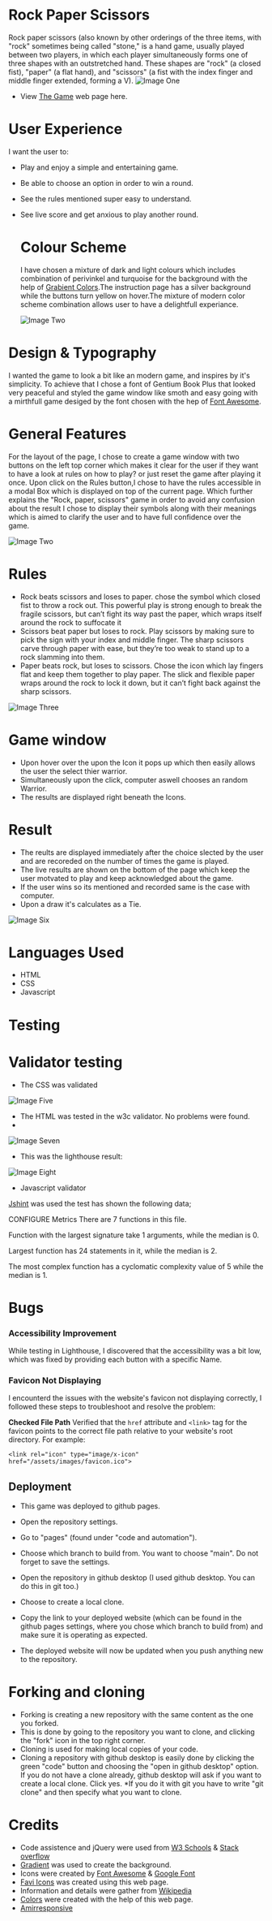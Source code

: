 # Rock Paper Scissors 



Rock paper scissors (also known by other orderings of the three items, with "rock" sometimes being called "stone," is a hand game, usually played between two players, in which each player simultaneously forms one of three shapes with an outstretched hand. These shapes are "rock" (a closed fist), "paper" (a flat hand), and "scissors" (a fist with the index finger and middle finger extended, forming a V).
![Image One](assets/images/image-eleven.png)
  
  * View [The Game](https://srz97.github.io/Rock-paper-scissors-Game/) web page here.
  
 #  User Experience
 
 I want the user to:

* Play and enjoy a simple and entertaining game.
* Be able to choose an option in order to win a round.
* See the rules mentioned super easy to understand.
* See live score and get anxious to play another round.


  # Colour Scheme
  
  I have chosen a mixture of dark and light colours which includes combination of perivinkel and turquoise for the background with the help of  [Grabient Colors](https://cssgradient.io/gradient-backgrounds/).The instruction page has a silver background while the buttons turn yellow on hover.The mixture of modern color scheme combination allows user to have a delightfull experiance.
  
  
  ![Image Two](assets/images/image-two.png)
  
# Design & Typography


I wanted the game to look a bit like an modern game, and inspires by it's simplicity. To achieve that I chose a font of Gentium Book Plus that looked very peaceful and styled the game window like smoth and easy going with a mirthfull game desiged by the font  chosen with the hep of [Font Awesome](https://fontawesome.com/).

  
# General Features

For the layout of the page, I chose to create a game window with two buttons on the left top corner which makes it clear for the user if they want to have a look at rules on how to play? or just reset the game after playing it once. Upon click on the Rules button,I chose to have the rules accessible in a modal Box  which is displayed on top of the current page. Which further explains the  "Rock, paper, scissors" game in order to avoid any confusion about the result I chose to display their symbols along with their meanings which is aimed to clarify the user and to have full confidence over the game.

  ![Image Two](assets/images/image-three.png)
  
 # Rules
  
* Rock beats scissors and loses to paper. chose the symbol which closed fist to throw a rock out. This powerful play is strong enough to break the fragile scissors, but can’t fight its way past the paper, which wraps itself around the rock to suffocate it
* Scissors beat paper but loses to rock. Play scissors by making sure to pick the sign with your index and middle finger. The sharp scissors carve through paper with ease, but they’re too weak to stand up to a rock slamming into them.
* Paper beats rock, but loses to scissors. Chose the icon which lay fingers flat and keep them together to play paper. The slick and flexible paper wraps around the rock to lock it down, but it can’t fight back against the sharp scissors.
  
![Image Three](assets/images/image-t.png)

# Game window  

* Upon hover over the upon the Icon it pops up which then  easily allows the user the select thier warrior.
* Simultaneously upon the click, computer aswell chooses an random Warrior.
* The results are displayed right beneath the Icons.


# Result

* The reults are displayed immediately after the choice slected by the user and are recoreded on the number of times the game is played.
* The live results are shown on the bottom of the page which keep the user motvated to play and keep acknowledged about the game.
* If the user wins so its mentioned and recorded same is the case with computer.
* Upon a draw it's calculates as a Tie. 


![Image Six](assets/images/image-six.png)

# Languages Used

* HTML
* CSS
* Javascript

# Testing 
 
 # Validator testing
 
 * The CSS was validated 

![Image Five](assets/images/image-five.png)

* The HTML was tested in the w3c validator. No problems were found.
* 
![Image Seven](assets/images/image-seven.png)

* This was the lighthouse result:
  
![Image Eight](assets/images/image-eight.jpg)


* Javascript validator

[Jshint](https://jshint.com/) was used the test has shown the following data;

CONFIGURE
Metrics
There are 7 functions in this file.

Function with the largest signature take 1 arguments, while the median is 0.

Largest function has 24 statements in it, while the median is 2.

The most complex function has a cyclomatic complexity value of 5 while the median is 1.



# Bugs

 ### Accessibility Improvement
 
While testing in Lighthouse, I discovered that the accessibility was a bit low, which was fixed by providing each button with a specific Name.

### Favicon Not Displaying

I encounterd the issues with the website's favicon not displaying correctly, I followed these steps to troubleshoot and resolve the problem:

**Checked File Path** Verified that the `href` attribute and `<link>` tag for the favicon points to the correct file path relative to your website's root directory. For example:

 
`<link rel="icon" type="image/x-icon" href="/assets/images/favicon.ico">`


## Deployment

* This game was deployed to github pages.

* Open the repository settings.
* Go to "pages" (found under "code and automation").
* Choose which branch to build from. You want to choose "main". Do not forget to save the settings.
* Open the repository in github desktop (I used github desktop. You can do this in git too.)
* Choose to create a local clone.
* Copy the link to your deployed website (which can be found in the github pages settings, where you chose which branch to build from) and make sure it is   operating as expected.
* The deployed website will now be updated when you push anything new to the repository.

 # Forking and cloning
* Forking is creating a new repository with the same content as the one you forked.
* This is done by going to the repository you want to clone, and clicking the "fork" icon in the top right corner.
* Cloning is used for making local copies of your code.
* Cloning a repository with github desktop is easily done by clicking the green "code" button and choosing the "open in github desktop" option. If you do not have a clone already, github desktop will ask if you want to create a local clone. Click yes.
*If you do it with git you have to write "git clone" and then specify what you want to clone.

# Credits


* Code assistence and jQuery were used from [W3 Schools](https://www.w3schools.com/java/) & [Stack overflow](https://stackoverflow.com/questions/5132323/aligning-a-div-to-center-of-page-while-its-position-is-absolute) 
* [Gradient](https://cssgradient.io/gradient-backgrounds/) was used to create the background.
* Icons were created by [Font Awesome](https://fontawesome.com/) & [Google Font](https://fonts.google.com/)
* [Favi Icons](https://www.favicon.cc/) was created using this web page.
* Information and details were gather from [Wikipedia](https://sv.wikipedia.org/wiki/Portal:Huvudsida)
* [Colors](https://coolors.co/acb6e5-74ebd5-aaaaaa-151516-ffe66d) were created with the help of this web page.
* [Amirresponsive](https://ui.dev/amiresponsive)
